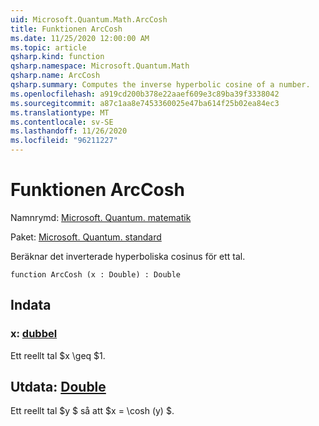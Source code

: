 ```yaml
---
uid: Microsoft.Quantum.Math.ArcCosh
title: Funktionen ArcCosh
ms.date: 11/25/2020 12:00:00 AM
ms.topic: article
qsharp.kind: function
qsharp.namespace: Microsoft.Quantum.Math
qsharp.name: ArcCosh
qsharp.summary: Computes the inverse hyperbolic cosine of a number.
ms.openlocfilehash: a919cd200b378e22aaef609e3c89ba39f3338042
ms.sourcegitcommit: a87c1aa8e7453360025e47ba614f25b02ea84ec3
ms.translationtype: MT
ms.contentlocale: sv-SE
ms.lasthandoff: 11/26/2020
ms.locfileid: "96211227"
---
```

# <a name="arccosh-function"></a>Funktionen ArcCosh

Namnrymd: [Microsoft. Quantum. matematik](xref:Microsoft.Quantum.Math)

Paket: [Microsoft. Quantum. standard](https://nuget.org/packages/Microsoft.Quantum.Standard)


Beräknar det inverterade hyperboliska cosinus för ett tal.

```qsharp
function ArcCosh (x : Double) : Double
```


## <a name="input"></a>Indata

### <a name="x--double"></a>x: [dubbel](xref:microsoft.quantum.lang-ref.double)

Ett reellt tal $x \geq $1.



## <a name="output--double"></a>Utdata: [Double](xref:microsoft.quantum.lang-ref.double)

Ett reellt tal $y $ så att $x = \cosh (y) $.